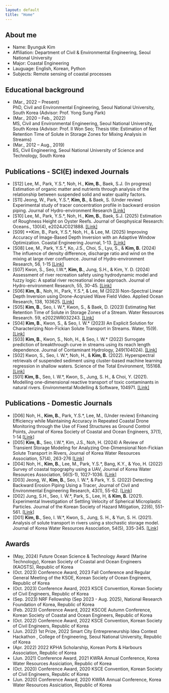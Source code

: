 ```yaml
---
layout: default
title: "Home"
---
```

## About me
- Name: Byunguk Kim
- Affiliation: Department of Civil & Environmental Engineering, Seoul National University
- Major: Coastal Engineering
- Lauguage: English, Korean, Python
- Subjects: Remote sensing of coastal processes

## Educational background
- (Mar., 2022 – Present)  
  PhD, Civil and Environmental Engineering, Seoul National University, South Korea (Advisor: Prof. Yong Sung Park)
- (Mar., 2020 – Feb., 2022)  
  MS, Civil and Environmental Engineering, Seoul National University, South Korea (Advisor: Prof. Il Won Seo; Thesis title: Estimation of Net Retention Time of Solute in Storage Zones for Mixing Analysis in Streams)
- (Mar., 2012 – Aug., 2019)  
  BS,  Civil Engineering, Seoul National University of Science and Technology,  South Korea

## Publications - SCI(E) indexed Journals
- [S12] Lee, M., Park, Y.S.*, Noh, H., **Kim, B.**, Baek, S.J. (In progress) Estimation of organic matter and nutrients through analysis of the relationship between suspended solid and water quality factors.
- [S11] Jeong, W., Park, Y.S.*,  **Kim, B.**, & Baek, S. (Under review) Experimental study of tracer concentration profile in backward erosion piping. Journal of Hydro-environment Research [[Link]](https://doi.org/10.1016/j.jher.2023.123456)
- [S10] Lee, M., Park, Y.S.*, Noh, H., **Kim, B.**, Baek, S.J. (2025) Estimation of Roughness Height on Oyster Reefs.  Journal of Geophysical Research: Oceans., 130(4), e2024JC021888. [[Link]](https://agupubs.onlinelibrary.wiley.com/doi/10.1029/2024JC021888?af=R)
- [S09] **Kim, B., Park, Y.S.*, Noh, H., & Lee, M. (2025) Improving Accuracy of Image-Based Depth Inversion with an Adaptive Window Optimization. Coastal Engineering Journal, 1-13. [[Link]](https://doi.org/10.1080/21664250.2025.2469957)
- [S08] Lee, M., Park, Y.S.*, Ko, J.S., Choi, S., Lyu, S., &  **Kim, B.** (2024) The influence of density difference, discharge ratio and wind on the mixing at large river confluence. Journal of Hydro-environment Research, 56, 1-15 [[Link]](https://doi.org/10.1016/j.jher.2024.06.001)
- [S07] Kwon, S., Seo, I.W.*, **Kim, B.**, Jung, S.H., & Kim, Y. D. (2024) Assessment of river recreation safety using hydrodynamic model and fuzzy logic: A spatial river recreational index approach. Journal of Hydro-environment Research, 55, 30-45. [[Link]](https://doi.org/10.1016/j.jher.2024.06.002)
- [S06] **Kim, B.**, Noh, H., Park, Y.S.*, & Lee, M (2023) Non-Spectral Linear Depth Inversion using Drone-Acqruied Wave Field Video. Applied Ocean Research, 138, 103625. [[Link]](https://www.sciencedirect.com/science/article/pii/S0141118723001669?dgcid=coauthor)
- [S05] **Kim, B.**, Seo, I. W.*, Kwon, S., & Baek, D. (2023) Estimating Net Retention Time of Solute in Storage Zones of a Stream. Water Resources Research. 59, e2022WR032243. [[Link]](https://agupubs.onlinelibrary.wiley.com/doi/abs/10.1029/2022WR032243)
- [S04] **Kim, B.**, Kwon, S., & Seo, I. W.* (2023) An Explicit Solution for Characterizing Non-Fickian Solute Transport in Streams. Water, 15(9). [[Link]](https://www.mdpi.com/2073-4441/15/9/1702)
- [S03] **Kim, B.**, Kwon, S., Noh, H., & Seo, I. W.* (2022) Surrogate prediction of breakthrough curve in streams using its reach length dependence. Journal of Contaminant Hydrology, 249(104024). [[Link]](https://www.sciencedirect.com/science/article/pii/S0169772222000729)
- [S02] Kwon, S., Seo, I. W.*, Noh, H., & **Kim, B.** (2022). Hyperspectral retrievals of suspended sediment using cluster-based machine learning regression in shallow waters. Science of the Total Environment, 155168. [[Link]](https://www.sciencedirect.com/science/article/pii/S0048969722022616)
- [S01] **Kim, B.**, Seo, I. W.*, Kwon, S., Jung, S. H., & Choi, Y. (2021). Modelling one-dimensional reactive transport of toxic contaminants in natural rivers. Environmental Modelling & Software, 104971. [[Link]](https://www.sciencedirect.com/science/article/pii/S1364815221000141)


## Publications - Domestic Journals
- [D06] Noh, H., **Kim, B.**, Park, Y.S.*, Lee, M., (Under review)  Enhancing Efficiency while Maintaining Accuracy in Repeated Coastal Drone Monitoring through the Use of Fixed Structures as Ground Control Points, Journal of Korea Society of Coastal and Ocean Engineers, 37(1), 1-14 [[Link]](https://doi.org/10.9765/KSCOE.2025.37.1.1)
- [D05] **Kim, B.**, Seo, I.W.*, Kim, J.S., Noh, H. (2024)  A Review of Transient Storage Modeling for Analyzing One-Dimensional Non-Fickian Solute Transport in Rivers, Journal of Korea Water Resources Association, 57(4), 263-276 [[Link]](https://jkwra.or.kr/articles/article/L2yR/)
- [D04] Noh, H., **Kim, B.**, Lee, M., Park, Y.S.*, Bang, K.Y., & Yoo, H. (2022) Survey of coastal topography using a UAV, Journal of Korea Water Resources Association, 56(S-1), 1027-1036. [[Link]](https://www.kwra.or.kr/publication/p-journal/list2/2023/%ED%95%9C%EA%B5%AD%EC%88%98%EC%9E%90%EC%9B%90%ED%95%99%ED%9A%8C%EB%85%BC%EB%AC%B8%EC%A7%91%20%ED%8A%B9%EC%A7%91%ED%98%B8/Vol.%2056%20No.%20S-1/)
- [D03] Jeong, W., **Kim, B.**, Seo, I. W.*, & Park, Y. S. (2022) Detecting Backward Erosion Piping Using a Tracer, Journal of Civil and Environmental Engineering Research, 43(1), 55-62. [[Link]](http://journal.auric.kr/jksce/ArticleDetail/RD_R/420464)
- [D02] Jung, S.H., Seo, I. W.*, Park, S., Lee, H, & **Kim, B.** (2021). Experimental Investigation of Settling Velocity of Spherical Microplastic Particles. Journal of the Korean Society of Hazard Mitigation, 22(6), 551-561. [[Link]](https://www.j-kosham.or.kr/journal/view.php?doi=10.9798/KOSHAM.2022.22.6.351)
- [D01] **Kim, B.**, Seo, I. W.*, Kwon, S., Jung, S. H., & Yun, S. H. (2021). Analysis of solute transport in rivers using a stochastic storage model. Journal of Korea Water Resources Association, 54(5), 335-345. [[Link]](https://jkwra.or.kr/articles/xml/0KW8/)

## Awards
- (May, 2024)  Future Ocean Science & Technology Award (Marine Technology), Korean Society of Coastal and Ocean Engineers (KAOSTS), Republic of Korea 
- (Oct. 2023)  Conference Award, 2023 Fall Conference and Regular General Meeting of the KSOE, Korean Society of Ocean Engineers, Republic of Korea 
- (Oct. 2023)  Conference Award, 2023 KSCE Convention, Korean Society of  Civil Engineers, Republic of Korea 
- (Sep. 2023)  NRF Fellowship (Sep 2023 - Aug. 2025), National Research Foundation of Korea, Republic of Korea
- (Feb. 2023)  Conference Award, 2022 KSCOE Autumn Conference, Korean Society of Coastal and Ocean Engineers, Republic of Korea 
- (Oct. 2022)  Conference Award, 2022 KSCE Convention, Korean Society of Civil Engineers, Republic of Korea 
- (Jun. 2022)  1st Prize, 2022 Smart City Entrepreneurship Idea Contest Hackathon , College of Engineering, Seoul National University, Republic of Korea 
- (Apr. 2022)  2022 KPHA Scholarship, Korean Ports & Harbours Association, Republic of Korea 
- (Jun. 2021)  Conference Award, 2021 KWRA Annual Conference, Korea Water Resources Assiciation, Republic of Korea 
- (Oct. 2020)  Conference Award, 2020 KSCE Convention, Korean Society of Civil Engineers, Republic of Korea 
- (Jun. 2020)  Conference Award, 2020 KWRA Annual Conference, Korea Water Resources Assiciation, Republic of Korea 

